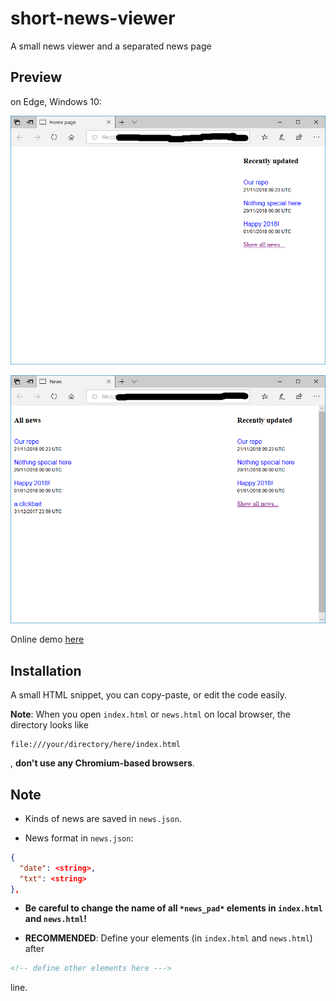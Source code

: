 # short-news-viewer

A small news viewer and a separated news page

## Preview

on Edge, Windows 10:

![index.html](preview/index_preview.png)

![news.html](preview/news_preview.png)

Online demo [here](https://neihousaigaai.github.io/short-news-viewer/index.html)

## Installation

A small HTML snippet, you can copy-paste, or edit the code easily.

**Note**: When you open `index.html` or `news.html` on local browser, the directory looks like 
```
file:///your/directory/here/index.html
```
, **don't use any Chromium-based browsers**.

## Note

- Kinds of news are saved in `news.json`.

- News format in `news.json`:

```json
{
  "date": <string>,
  "txt": <string>
},
```

- **Be careful to change the name of all `*news_pad*` elements in `index.html` and `news.html`!**

- **RECOMMENDED**: Define your elements (in `index.html` and `news.html`) after
```html
<!-- define other elements here --->
```
line.
